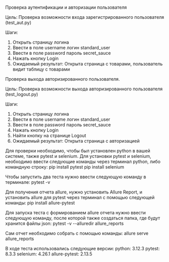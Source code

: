 Проверка аутентификации и авторизации пользователя

Цель: Проверка возможности входа зарегистрированного пользователя (test_aut.py)

Шаги:
1. Открыть страницу логина
2. Ввести в поле username логин standard_user
3. Ввести в поле password пароль secret_sauce
4. Нажать кнопку Login
5. Ожидаемый результат: Открыта страница с товарами, пользователь видит таблицу с товарами

Проверка выхода авторизированного пользователя.

Цель: Проверка возможности выхода авторизированного пользователя (test_logout.py)

Шаги:
1. Открыть страницу логина
2. Ввести в поле username логин standard_user
3. Ввести в поле password пароль secret_sauce
4. Нажать кнопку Login
5. Найти кнопку на странице Logout
6. Ожидаемый результат: Открыта страница с авторизацией


Для проверки необходимо, чтобы был установлен python в вашей системе, также pytest и selenium. Для установки pytest и selenium, необходимо ввести следующие команды через терминал python, либо командную строку:
pip install pytest
pip install selenium

Чтобы запустить два теста нужно ввести следующую команду в терминале:
pytest -v

Для получения отчета allure, нужно установить Allure Report, и установить allure для pytest через терминал с помощью следующей команды:
pip install allure-pytest

Для запуска теста с формированием allure отчета нужно ввести следующую команду, после которой также создаться папка, где будут хранится файлы json:
pytest -v --alluredir allure_reports

Сам отчет необходимо собрать с помощью команды:
allure serve allure_reports

В ходе теста использовались следующие версии:
 python: 3.12.3 
 pytest: 8.3.3
 selenium: 4.26.1
 allure-pytest: 2.13.5
